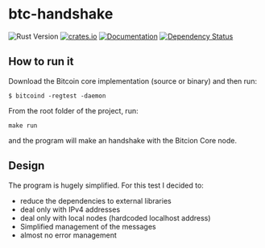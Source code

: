# btc-handshake

![Rust Version][rustc-image]
[![crates.io][crate-image]][crate-link]
[![Documentation][docs-image]][docs-link]
[![Dependency Status][deps-image]][deps-link]


## How to run it

Download the Bitcoin core implementation (source or binary) and then run:
```
$ bitcoind -regtest -daemon
```

From the root folder of the project, run:
```
make run
```

and the program will make an handshake with the Bitcion Core node.


## Design
The program is hugely simplified.
For this test I decided to:
- reduce the dependencies to external libraries
- deal only with IPv4 addresses
- deal only with local nodes (hardcoded localhost address)
- Simplified management of the messages
- almost no error management

[//]: # (badges)

[rustc-image]: https://img.shields.io/badge/rustc-1.60+-blue.svg
[crate-image]: https://img.shields.io/crates/v/{{project-name}}.svg
[crate-link]: https://crates.io/crates/{{project-name}}
[docs-image]: https://docs.rs/{{project-name}}/badge.svg
[docs-link]: https://docs.rs/{{project-name}}
[deps-image]: https://deps.rs/repo/github/palutz/lisp_interpreter_rs/status.svg
[deps-link]: https://deps.rs/repo/github/palutz/lisp_interpreter_rs

